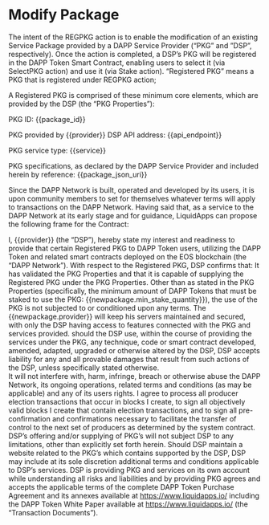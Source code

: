 # Modify Package

The intent of the REGPKG action is to enable the modification of an existing Service Package provided by a DAPP Service Provider (“PKG” and ”DSP”, respectively).
Once the action is completed, a DSP’s PKG will be registered in the DAPP Token Smart Contract, enabling users to select it (via SelectPKG action) and use it (via Stake action).
“Registered PKG” means a PKG that is registered under REGPKG action;

A Registered PKG is comprised of these minimum core elements, which are provided by the DSP (the “PKG Properties”):

PKG ID: {{package_id}}

PKG provided by {{provider}}
DSP API address: {{api_endpoint}}

PKG service type: {{service}}

PKG specifications, as declared by the DAPP Service Provider and included herein by reference: {{package_json_uri}}

Since the DAPP Network is built, operated and developed by its users, it is upon community members to set for themselves whatever terms will apply to transactions on the DAPP Network. Having said that, as a service to the DAPP Network at its early stage and for guidance, LiquidApps can propose the following frame for the <REGPKG> Contract: 

I, {{provider}} (the “DSP”), hereby state my interest and readiness to provide that certain Registered PKG to DAPP Token users, utilizing the DAPP Token and related smart contracts deployed on the EOS blockchain (the “DAPP Network”).
With respect to the Registered PKG, DSP confirms that:
It has validated the PKG Properties and that it is capable of supplying the Registered PKG under the PKG Properties.
Other than as stated in the PKG Properties (specifically, the minimum amount of DAPP Tokens that must be staked to use the PKG: {{newpackage.min_stake_quantity}}), the use of the PKG is not subjected to or conditioned upon any terms.
The {{newpackage.provider}} will keep his servers maintained and secured, with only the DSP having access to features connected with the PKG and services provided.
should the DSP use, within the course of providing the services under the PKG, any technique, code or smart contract developed, amended, adapted, upgraded or otherwise altered by the DSP, DSP accepts liability for any and all provable damages that result from such actions of the DSP, unless specifically stated otherwise.  
It will not interfere with, harm, infringe, breach or otherwise abuse the DAPP Network, its ongoing operations, related terms and conditions (as may be applicable) and any of its users rights.
I agree to process all producer election transactions that occur in blocks I create, to sign all objectively valid blocks I create that contain election transactions, and to sign all pre-confirmation and confirmations necessary to facilitate the transfer of control to the next set of producers as determined by the system contract.
DSP’s offering and/or supplying of PKG’s will not subject DSP to any limitations, other than explicitly set forth herein. 
Should DSP maintain a website related to the PKG’s which contains supported by the DSP, DSP may include at its sole discretion additional terms and conditions applicable to DSP’s services.
DSP is providing PKG and services on its own account while understanding all risks and liabilities and by providing PKG agrees and accepts the applicable terms of the complete DAPP Token Purchase Agreement and its annexes available at https://www.liquidapps.io/ including the DAPP Token White Paper available at https://www.liquidapps.io/ (the “Transaction Documents”).
